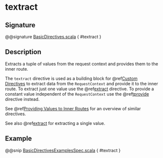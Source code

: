 <a id="textract"></a>
# textract

## Signature

@@signature [BasicDirectives.scala](../../../../../../../../../akka-http/src/main/scala/akka/http/scaladsl/server/directives/BasicDirectives.scala) { #textract }

## Description

Extracts a tuple of values from the request context and provides them to the inner route.

The `textract` directive is used as a building block for @ref[Custom Directives](../custom-directives.md#custom-directives) to extract data from the
`RequestContext` and provide it to the inner route. To extract just one value use the @ref[extract](extract.md#extract) directive. To
provide a constant value independent of the `RequestContext` use the @ref[tprovide](tprovide.md#tprovide) directive instead.

See @ref[Providing Values to Inner Routes](index.md#providedirectives) for an overview of similar directives.

See also @ref[extract](extract.md#extract) for extracting a single value.

## Example

@@snip [BasicDirectivesExamplesSpec.scala](../../../../../../../test/scala/docs/http/scaladsl/server/directives/BasicDirectivesExamplesSpec.scala) { #textract }